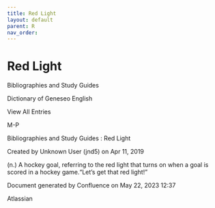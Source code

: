 ```yaml
---
title: Red Light
layout: default
parent: R
nav_order:
---
```


# Red Light

Bibliographies and Study Guides

Dictionary of Geneseo English

View All Entries

M-P

Bibliographies and Study Guides : Red Light

Created by  Unknown User (jnd5) on Apr 11, 2019

(n.) A hockey goal, referring to the red light that turns on when a goal is scored in a hockey game.“Let’s get that red light!”

Document generated by Confluence on May 22, 2023 12:37

Atlassian
